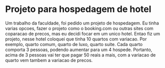 # Projeto para hospedagem de hotel 
Um trabalho da faculdade, foi pedido um projeto de hospedagem.
Eu tinha varias opcoes, fazer o projeto como o booking.com ou outras sites com coparacao de precos, mas eu decidi focar em um unico hotel.
Entao fiz um projeto, nesse hotel coloquei que tinha 10 quartos com variacao. Por exemplo, quarto comum, quarto de luxo, quarto suite.
Cada quarto comporta 3 pessoas, podendo aumentar para um 4 hospede. Portanto, acima de 3 pessoas vai ter que pagar 50 reais a mais, com a variacao de quarto vem tambem a variacao de precos.
